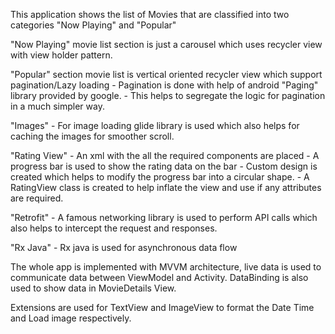This application shows the list of Movies that are classified into two categories "Now Playing" and "Popular"

"Now Playing" movie list section is just a carousel which uses recycler view with view holder pattern.

"Popular" section movie list is vertical oriented recycler view which support pagination/Lazy loading 
	- Pagination is done with help of android "Paging" library provided by google.
	- This helps to segregate the logic for pagination in a much simpler way.
	
"Images"
	- For image loading glide library is used which also helps for caching the images for smoother scroll.
	
"Rating View"
	- An xml with the all the required components are placed
	- A progress bar is used to show the rating data on the bar
	- Custom design is created which helps to modify the progress bar into a circular shape.
	- A RatingView class is created to help inflate the view and use if any attributes are required.
	
"Retrofit"
	- A famous networking library is used to perform API calls which also helps to intercept the request and responses.
	
"Rx Java"
	- Rx java is used for asynchronous data flow
	
The whole app is implemented with MVVM architecture, live data is used to communicate data between ViewModel and Activity.
DataBinding is also used to show data in MovieDetails View.

Extensions are used for TextView and ImageView to format the Date Time and Load image respectively.
